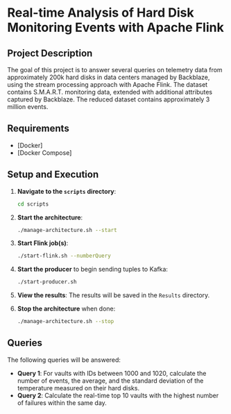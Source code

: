 # Real-time Analysis of Hard Disk Monitoring Events with Apache Flink

## Project Description
The goal of this project is to answer several queries on telemetry data from approximately 200k hard disks in data centers managed by Backblaze, using the stream processing approach with Apache Flink. The dataset contains S.M.A.R.T. monitoring data, extended with additional attributes captured by Backblaze. The reduced dataset contains approximately 3 million events.


## Requirements
- [Docker]
- [Docker Compose]

## Setup and Execution
1. **Navigate to the `scripts` directory**:
    ```sh
    cd scripts
    ```

2. **Start the architecture**:
    ```sh
    ./manage-architecture.sh --start
    ```

3. **Start Flink job(s)**:
    ```sh
    ./start-flink.sh --numberQuery
    ```

4. **Start the producer** to begin sending tuples to Kafka:
    ```sh
    ./start-producer.sh
    ```

5. **View the results**:
    The results will be saved in the `Results` directory.

6. **Stop the architecture** when done:
    ```sh
    ./manage-architecture.sh --stop
    ```

## Queries
The following queries will be answered:

- **Query 1**: For vaults with IDs between 1000 and 1020, calculate the number of events, the average, and the standard deviation of the temperature measured on their hard disks.
- **Query 2**: Calculate the real-time top 10 vaults with the highest number of failures within the same day.
